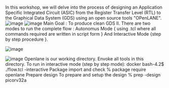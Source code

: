In this workshop, we will delve into the process of designing an Application Specific Integrated Circuit (ASIC) from the Register Transfer Level (RTL) to the Graphical Data System (GDS) using an open source tools "OPenLANE".
![image](https://github.com/user-attachments/assets/bd1a81ba-7746-4daf-8dbb-c4d35a13ed9f)
![image](https://github.com/user-attachments/assets/5e645a0f-1b74-44ae-9168-f44e83b0ba77)
Main Goal : To produce clean GDS II.
There are two modes to run the complete flow : Autonomus Mode { using .tcl where all commands required are written in script form } And Interactive Mode {step by step procedure }.

![image](https://github.com/user-attachments/assets/3e5a4948-56c0-4b15-94ab-e92aa62a2f5b)

![image](https://github.com/user-attachments/assets/abdfe047-0fe9-49af-9661-5b948f41a33b)
Openlane is our working directory. Envoke all tools in this directory.
To run in interactive mode (step by step mode): 
docker
bash-4.2$ ./flow.tcl -interactive
Package import and check
% package require openlane
Prepare design
To prepare and setup the design
% prep -design picorv32a
